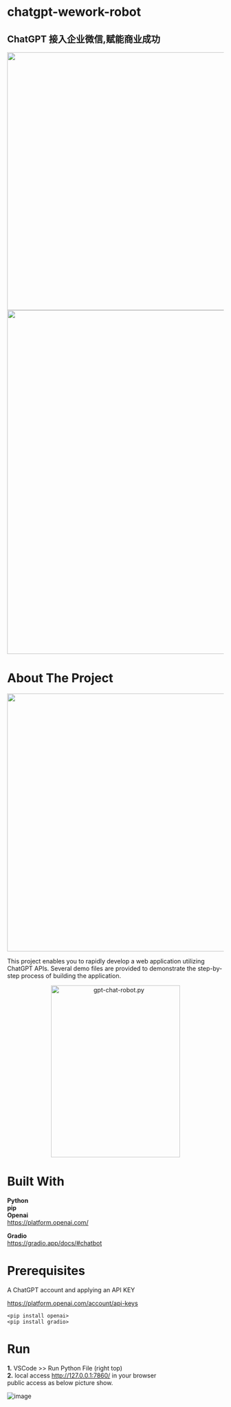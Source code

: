 # chatgpt-wework-robot
## ChatGPT 接入企业微信,赋能商业成功


<div align="center">
    <img src="https://user-images.githubusercontent.com/12178686/233244040-7ab04261-79d7-4588-b8b1-18fc64d9f040.png" width="600px">
</div>
<div align="center">
    <img src="https://user-images.githubusercontent.com/12178686/233246963-9f7e5eb0-d78f-4286-8536-2f4e9f9bee11.png" width="800px">
</div>


# About The Project

<div align="center">
    <img src="https://user-images.githubusercontent.com/12178686/231932692-40fcedf4-343c-4c96-9f1f-eb39fef749df.png" width="600px">
</div>

This project enables you to rapidly develop a web application utilizing ChatGPT APIs. Several demo files are provided to demonstrate the step-by-step process of building the application.

<div align="center">
    <img src="https://user-images.githubusercontent.com/12178686/231933050-36a50129-5a1e-4d0f-a844-4bd46897f68e.png" alt="gpt-chat-robot.py" width="300px" height="400px">
</div>


# Built With

**Python** <br>
**pip** <br>
**Openai** <br>
https://platform.openai.com/

**Gradio** <br>
https://gradio.app/docs/#chatbot


# Prerequisites

A ChatGPT account and applying an API KEY

https://platform.openai.com/account/api-keys


`<pip install openai>` <br>
`<pip install gradio>`


# Run
**1.** VSCode >> Run Python File (right top) <br>
**2.** local access http://127.0.0.1:7860/ in your browser  <br>
    public access as below picture show. 

![image](https://user-images.githubusercontent.com/12178686/231936265-7c02c9d3-fc30-4960-8ca9-e97c1ce14188.png)



